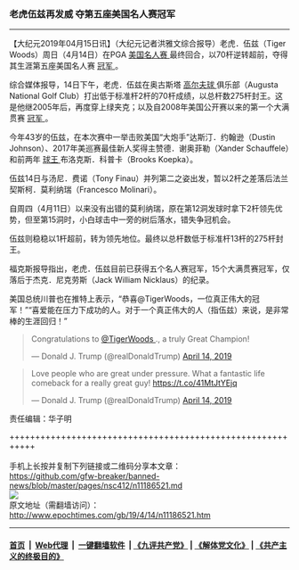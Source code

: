 ### 老虎伍兹再发威 夺第五座美国名人赛冠军
------------------------

<p>
 【大纪元2019年04月15日讯】（大纪元记者洪雅文综合报导）老虎．伍兹（Tiger Woods）周日（4月14日）在PGA
 <a href="http://www.epochtimes.com/gb/tag/%E7%BE%8E%E5%9B%BD%E5%90%8D%E4%BA%BA%E8%B5%9B.html">
  美国名人赛
 </a>
 最终回合，以70杆逆转超前，夺得其生涯第五座美国名人赛
 <a href="http://www.epochtimes.com/gb/tag/%E5%86%A0%E5%86%9B.html">
  冠军
 </a>
 。
</p>
<p>
 综合媒体报导，14日下午，老虎．伍兹在奥古斯塔
 <a href="http://www.epochtimes.com/gb/tag/%E9%AB%98%E5%B0%94%E5%A4%AB%E7%90%83.html">
  高尔夫球
 </a>
 俱乐部（Augusta National Golf Club）打出低于标准杆2杆的70杆成绩，以总杆数275杆封王。这是他继2005年后，再度穿上绿夹克；以及自2008年美国公开赛以来的第一个大满贯赛
 <a href="http://www.epochtimes.com/gb/tag/%E5%86%A0%E5%86%9B.html">
  冠军
 </a>
 。
</p>
<p>
 今年43岁的伍兹，在本次赛中一举击败美国“大炮手”达斯汀．约翰逊（Dustin Johnson）、2017年美巡赛最佳新人奖得主赞德．谢奥菲勒（Xander Schauffele）和前两年
 <a href="http://www.epochtimes.com/gb/tag/%E7%90%83%E7%8E%8B.html">
  球王
 </a>
 布洛克斯．科普卡（Brooks Koepka）。
</p>
<p>
 伍兹14日与汤尼．费诺（Tony Finau）并列第二之姿出发，暂以2杆之差落后法兰契斯柯．莫利纳瑞（Francesco Molinari）。
</p>
<p>
 自周四（4月11日）以来没有出错的莫利纳瑞，原在第12洞发球时拿下2杆领先优势，但至第15洞时，小白球击中一旁的树后落水，错失争冠机会。
</p>
<p>
 伍兹则稳稳以1杆超前，转为领先地位。最终以总杆数低于标准杆13杆的275杆封王。
</p>
<p>
 福克斯报导指出，老虎．伍兹目前已获得五个名人赛冠军，15个大满贯赛冠军，仅落后于杰克．尼克劳斯（Jack William Nicklaus）的纪录。
</p>
<p>
 美国总统川普也在推特上表示，“恭喜@TigerWoods，一位真正伟大的冠军！”“喜爱能在压力下成功的人。对于一个真正伟大的人（指伍兹）来说，是非常棒的生涯回归！”
</p>
<blockquote class="twitter-tweet" data-width="550">
 <p dir="ltr" lang="en">
  Congratulations to
  <a href="https://twitter.com/TigerWoods?ref_src=twsrc%5Etfw">
   @TigerWoods
  </a>
  ., a truly Great Champion!
 </p>
 <p>
  — Donald J. Trump (@realDonaldTrump)
  <a href="https://twitter.com/realDonaldTrump/status/1117496743032250368?ref_src=twsrc%5Etfw">
   April 14, 2019
  </a>
 </p>
</blockquote>
<p>
</p>
<blockquote class="twitter-tweet" data-width="550">
 <p dir="ltr" lang="en">
  Love people who are great under pressure. What a fantastic life comeback for a really great guy!
  <a href="https://t.co/41MtJtYEjq">
   https://t.co/41MtJtYEjq
  </a>
 </p>
 <p>
  — Donald J. Trump (@realDonaldTrump)
  <a href="https://twitter.com/realDonaldTrump/status/1117505376486866944?ref_src=twsrc%5Etfw">
   April 14, 2019
  </a>
 </p>
</blockquote>
<p>
</p>
<p>
 责任编辑：华子明
</p>

+++++++++++++++++++++++++++++++++++++++++++++++++++++++++++<br/><br/>
手机上长按并复制下列链接或二维码分享本文章：<br/>
https://github.com/gfw-breaker/banned-news/blob/master/pages/nsc412/n11186521.md <br/>
<a href='https://github.com/gfw-breaker/banned-news/blob/master/pages/nsc412/n11186521.md'><img src='https://github.com/gfw-breaker/banned-news/blob/master/pages/nsc412/n11186521.md.png'/></a> <br/>
原文地址（需翻墙访问）：http://www.epochtimes.com/gb/19/4/14/n11186521.htm


------------------------
#### [首页](https://github.com/gfw-breaker/banned-news/blob/master/README.md) &nbsp;|&nbsp; [Web代理](https://github.com/labour-camp/helloworld) &nbsp;|&nbsp; [一键翻墙软件](https://github.com/gfw-breaker/nogfw/blob/master/README.md) &nbsp;| [《九评共产党》](https://github.com/gfw-breaker/9ping.md/blob/master/README.md#九评之一评共产党是什么) | [《解体党文化》](https://github.com/gfw-breaker/jtdwh.md/blob/master/README.md) | [《共产主义的终极目的》](https://github.com/gfw-breaker/gczydzjmd.md/blob/master/README.md)

